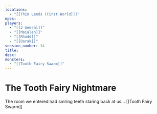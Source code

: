 ```yaml
---
locations:
  - "[[Thin Lands (First World)]]"
npcs: 
players:
  - "[[J Seeral]]"
  - "[[Maialen]]"
  - "[[Rhodd]]"
  - "[[Darak]]"
session_number: 14
title: 
desc: 
monsters:
  - "[[Tooth Fairy Swarm]]"
---
```

# The Tooth Fairy Nightmare
The room we entered had smiling teeth staring back at us... [[Tooth Fairy Swarm]]


